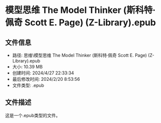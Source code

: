 ﻿# 模型思维 The Model Thinker (斯科特·佩奇 Scott E. Page) (Z-Library).epub

## 文件信息
- 路径: 思维\模型思维 The Model Thinker (斯科特·佩奇 Scott E. Page) (Z-Library).epub
- 大小: 10.39 MB
- 创建时间: 2024/4/27 22:33:34
- 最后修改时间: 2024/2/20 8:53:56
- 文件类型: .epub

## 文件描述
这是一个.epub类型的文件。

